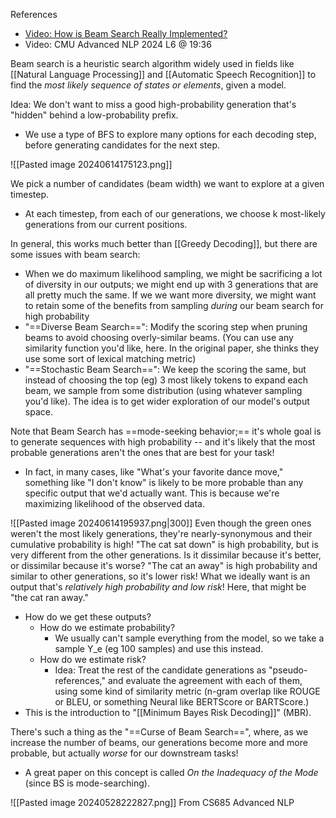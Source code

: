 References
- [Video: How is Beam Search Really Implemented?](https://youtu.be/tOhWpF5-_z4?si=mu2u62mObdpZekTu)
- Video: CMU Advanced NLP 2024 L6 @ 19:36

Beam search is a heuristic search algorithm widely used in fields like [[Natural Language Processing]] and [[Automatic Speech Recognition]] to find the *most likely sequence of states or elements*, given a model. 

Idea: We don't want to miss a good high-probability generation that's "hidden" behind a low-probability prefix.
- We use a type of BFS to explore many options for each decoding step, before generating candidates for the next step.

![[Pasted image 20240614175123.png]]

We pick a number of candidates (beam width) we want to explore at a given timestep.
- At each timestep, from each of our generations, we choose k most-likely generations from our current positions.

In general, this works much better than [[Greedy Decoding]], but there are some issues with beam search:
- When we do maximum likelihood sampling, we might be sacrificing a lot of diversity in our outputs; we might end up with 3 generations that are all pretty much the same.
If we we want more diversity, we might want to retain some of the benefits from sampling *during* our beam search for high probability
- "==Diverse Beam Search==": Modify the scoring step when pruning beams to avoid choosing overly-similar beams. (You can use any similarity function you'd like, here. In the original paper, she thinks they use some sort of lexical matching metric)
- "==Stochastic Beam Search==": We keep the scoring the same, but instead of choosing the top (eg) 3 most likely tokens to expand each beam, we sample from some distribution (using whatever sampling you'd like). The idea is to get wider exploration of our model's output space.

Note that Beam Search has ==mode-seeking behavior;== it's whole goal is to generate sequences with high probability -- and it's likely that the most probable generations aren't the ones that are best for your task!
- In fact, in many cases, like "What's your favorite dance move," something like "I don't know" is likely to be more probable than any specific output that we'd actually want. This is because we're maximizing likelihood of the observed data.

![[Pasted image 20240614195937.png|300]]
Even though the green ones weren't the most likely generations, they're nearly-synonymous and their cumulative probability is high!
"The cat sat down" is high probability, but is very different from the other generations. Is it dissimilar because it's better, or dissimilar because it's worse?
"The cat an away" is high probability and similar to other generations, so it's lower risk!
What we ideally want is an output that's *relatively high probability and low risk*! Here, that might be "the cat ran away."
- How do we get these outputs? 
	- How do we estimate probability?
		- We usually can't sample everything from the model, so we take a sample Y_e (eg 100 samples) and use this instead.
	- How do we estimate risk?
		- Idea: Treat the rest of the candidate generations as "pseudo-references," and evaluate the agreement with each of them, using some kind of similarity metric (n-gram overlap like ROUGE or BLEU, or something Neural like BERTScore or BARTScore.)
- This is the introduction to "[[Minimum Bayes Risk Decoding]]" (MBR).

There's such a thing as the "==Curse of Beam Search==", where, as we increase the number of beams, our generations become more and more probable, but actually *worse* for our downstream tasks!
- A great paper on this concept is called *On the Inadequacy of the Mode* (since BS is mode-searching).



![[Pasted image 20240528222827.png]]
From CS685 Advanced NLP